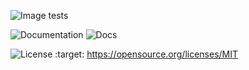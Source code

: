 ![Image tests](https://travis-ci.com/yaricp/py-solarhouse.svg?branch=master)

![Documentation](https://readthedocs.org/projects/solarhouse/badge/?version=latest&style=flat)
![Docs](https://solarhouse.readthedocs.io/en/latest/)

![License](https://img.shields.io/badge/License-MIT-yellow.svg)
    :target:  https://opensource.org/licenses/MIT